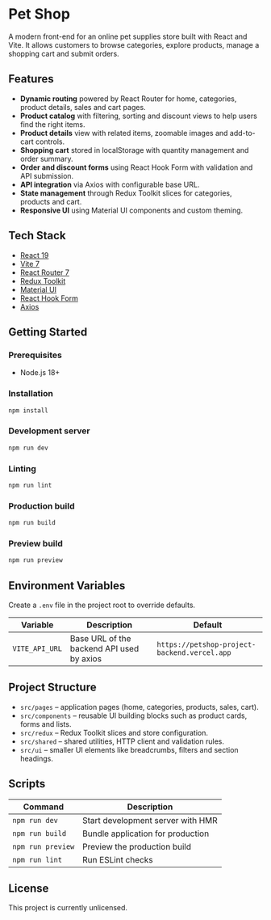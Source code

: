# Pet Shop

A modern front-end for an online pet supplies store built with React and Vite. It allows customers to browse categories, explore products, manage a shopping cart and submit orders.

## Features
- **Dynamic routing** powered by React Router for home, categories, product details, sales and cart pages.
- **Product catalog** with filtering, sorting and discount views to help users find the right items.
- **Product details** view with related items, zoomable images and add-to-cart controls.
- **Shopping cart** stored in localStorage with quantity management and order summary.
- **Order and discount forms** using React Hook Form with validation and API submission.
- **API integration** via Axios with configurable base URL.
- **State management** through Redux Toolkit slices for categories, products and cart.
- **Responsive UI** using Material UI components and custom theming.

## Tech Stack
- [React 19](https://react.dev/)
- [Vite 7](https://vitejs.dev/)
- [React Router 7](https://reactrouter.com/)
- [Redux Toolkit](https://redux-toolkit.js.org/)
- [Material UI](https://mui.com/)
- [React Hook Form](https://react-hook-form.com/)
- [Axios](https://axios-http.com/)

## Getting Started
### Prerequisites
- Node.js 18+

### Installation
```bash
npm install
```

### Development server
```bash
npm run dev
```

### Linting
```bash
npm run lint
```

### Production build
```bash
npm run build
```

### Preview build
```bash
npm run preview
```

## Environment Variables
Create a `.env` file in the project root to override defaults.

| Variable        | Description                              | Default                                         |
| --------------- | ---------------------------------------- | ----------------------------------------------- |
| `VITE_API_URL`  | Base URL of the backend API used by axios | `https://petshop-project-backend.vercel.app` |

## Project Structure
- `src/pages` – application pages (home, categories, products, sales, cart).
- `src/components` – reusable UI building blocks such as product cards, forms and lists.
- `src/redux` – Redux Toolkit slices and store configuration.
- `src/shared` – shared utilities, HTTP client and validation rules.
- `src/ui` – smaller UI elements like breadcrumbs, filters and section headings.

## Scripts
| Command            | Description                      |
| ------------------ | -------------------------------- |
| `npm run dev`      | Start development server with HMR |
| `npm run build`    | Bundle application for production |
| `npm run preview`  | Preview the production build      |
| `npm run lint`     | Run ESLint checks                 |

## License
This project is currently unlicensed.
